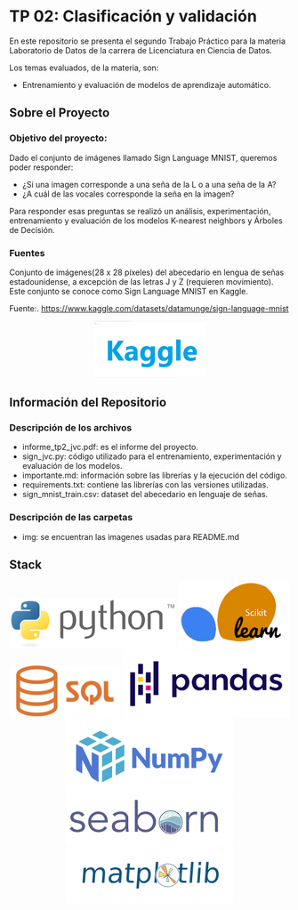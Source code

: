 # TP 02: Clasificación y validación


En este repositorio se presenta el segundo Trabajo Práctico para la materia Laboratorio de Datos de la carrera de Licenciatura en Ciencia de Datos.


Los temas evaluados, de la materia, son:
- Entrenamiento y evaluación de modelos de aprendizaje automático.


## Sobre el Proyecto


### Objetivo del proyecto:


Dado el conjunto de imágenes llamado Sign Language MNIST, queremos poder responder:
- ¿Si una imagen corresponde a una seña de la L o a una seña de la A?
- ¿A cuál de las vocales corresponde la seña en la imagen?


Para responder esas preguntas se realizó un análisis, experimentación, entrenamiento y evaluación de los modelos K-nearest neighbors y Árboles de Decisión.


### Fuentes
Conjunto de imágenes(28 x 28 píxeles) del abecedario en lengua de señas estadounidense, a excepción de las letras J y Z (requieren movimiento). Este conjunto se conoce como Sign Language MNIST en Kaggle.


Fuente:. https://www.kaggle.com/datasets/datamunge/sign-language-mnist
<p align='center'> <img src = 'img/kaggle.jpg' style='width:200px'> </p>


## Información del Repositorio


### Descripción de los archivos


- informe_tp2_jvc.pdf: es el informe del proyecto.
- sign_jvc.py: código utilizado para el entrenamiento, experimentación y evaluación de los modelos.
- importante.md: información sobre las librerías y la ejecución del código.
- requirements.txt: contiene las librerías con las versiones utilizadas.
- sign_mnist_train.csv: dataset del abecedario en lenguaje de señas.




### Descripción de las carpetas


- img: se encuentran las imagenes usadas para README.md


## Stack
<p align=center>  <img src = 'img\Python_logo_and_wordmark.svg.png' style="width:300px"> <img src='img\descarga.png' style = 'width:200px'> <img src='img\Sql_data_base_with_logo.png' style = 'width:200px' > <img src='img\Pandas_logo.svg.png' style = 'width:300px'>  <img src='img\2560px-NumPy_logo_2020.svg.png' style = 'width:300px'> <img src='img\seaborn.png' style = 'width:300px'> <img src='img\matplot_title_logo.png' style ='width:300px'> </p>


